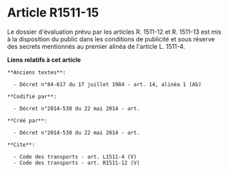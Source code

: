 # Article R1511-15

Le dossier d'évaluation prévu par les articles R. 1511-12 et R. 1511-13 est mis à la disposition du public dans les
conditions de publicité et sous réserve des secrets mentionnés au premier alinéa de l'article L. 1511-4.

**Liens relatifs à cet article**

	**Anciens textes**:

	  - Décret n°84-617 du 17 juillet 1984 - art. 14, alinéa 1 (Ab)

	**Codifié par**:

	  - Décret n°2014-530 du 22 mai 2014 - art.

	**Créé par**:

	  - Décret n°2014-530 du 22 mai 2014 - art.

	**Cite**:

	  - Code des transports - art. L1511-4 (V)
	  - Code des transports - art. R1511-12 (V)
